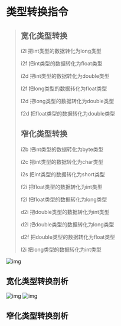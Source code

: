 # 类型转换指令

> ## 宽化类型转换
> 
> i2l 把int类型的数据转化为long类型
>
> i2f 把int类型的数据转化为float类型
>
> i2d 把int类型的数据转化为double类型
>
> l2f 把long类型的数据转化为float类型
>
> l2d 把long类型的数据转化为double类型
>
> f2d 把float类型的数据转化为double类型
>
> 
>
> ## 窄化类型转换
> 
> i2b 把int类型的数据转化为byte类型
>
> i2c 把int类型的数据转化为char类型
>
> i2s 把int类型的数据转化为short类型
>
> f2i 把float类型的数据转化为int类型
>
> f2l 把float类型的数据转化为long类型
>
> d2i 把double类型的数据转化为int类型
>
> d2l 把double类型的数据转化为long类型
>
> d2f 把double类型的数据转化为float类型
>
> l2i 把long类型的数据转化为int类型

![img](https://gitee.com/vectorx/ImageCloud/raw/master/img/20210424211753.png)

## 宽化类型转换剖析

![img](https://gitee.com/vectorx/ImageCloud/raw/master/img/20210424215432.png)
![img](https://gitee.com/vectorx/ImageCloud/raw/master/img/20210424215440.png)

## 窄化类型转换剖析

